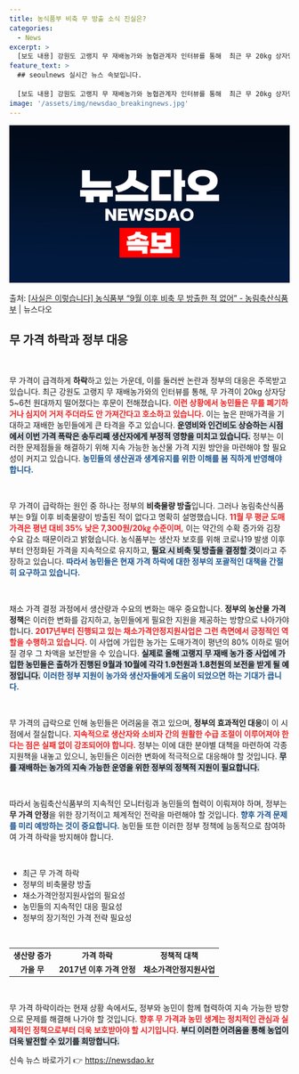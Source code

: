 ```yaml
---
title: 농식품부 비축 무 방출 소식 진실은?
categories:
  - News
excerpt: >
  [보도 내용] 강원도 고랭지 무 재배농가와 농협관계자 인터뷰를 통해  최근 무 20kg 상자당 가격이 5~6…
feature_text: >
  ## seoulnews 실시간 뉴스 속보입니다.

  [보도 내용] 강원도 고랭지 무 재배농가와 농협관계자 인터뷰를 통해  최근 무 20kg 상자당 가격이 5~6…
image: '/assets/img/newsdao_breakingnews.jpg'
---
```


![뉴스다오 속보](/assets/img/newsdao_breakingnews.jpg)

<p>출처: <a href="https://newsdao.kr/2545" rel="dofollow">[사실은 이렇습니다] 농식품부 “9월 이후 비축 무 방출한 적 없어” - 농림축산식품부</a> | 뉴스다오</p>

<h2 data-ke-size="size26">무 가격 하락과 정부 대응</h2>

<p data-ke-size="size16">&nbsp;</p>

무 가격이 급격하게 <b>하락</b>하고 있는 가운데, 이를 둘러싼 논란과 정부의 대응은 주목받고 있습니다. 최근 강원도 고랭지 무 재배농가와의 인터뷰를 통해, 무 가격이 20kg 상자당 5~6천 원대까지 떨어졌다는 후문이 전해졌습니다. <b><span style="color: #ee2323;">이런 상황에서 농민들은 무를 폐기하거나 심지어 거저 주더라도 안 가져간다고 호소하고 있습니다.</span></b> 이는 높은 판매가격을 기대하고 재배한 농민들에게 큰 타격을 주고 있습니다. <b><span style="background-color: #21538527;">운영비와 인건비도 상승하는 시점에서 이번 가격 폭락은 송두리째 생산자에게 부정적 영향을 미치고 있습니다.</span></b> 정부는 이러한 문제점들을 해결하기 위해 지속 가능한 농산물 가격 지원 방안을 마련해야 할 필요성이 커지고 있습니다. <b><span style="color: #1a5490;">농민들의 생산권과 생계유지를 위한 이해를 봄 직하게 반영해야 합니다.</span></b>

<p data-ke-size="size16">&nbsp;</p>

무 가격이 급락하는 원인 중 하나는 정부의 <b>비축물량 방출</b>입니다. 그러나 농림축산식품부는 9월 이후 비축물량이 방출된 적이 없다고 명확히 설명했습니다. <b><span style="color: #ee2323;">11월 무 평균 도매가격은 평년 대비 35% 낮은 7,300원/20㎏ 수준이며,</span></b> 이는 약간의 수확 증가와 김장 수요 감소 때문이라고 밝혔습니다. 농식품부는 생산자 보호를 위해 코로나19 발생 이후부터 안정화된 가격을 지속적으로 유지하고, <b><span style="background-color: #21538527;">필요 시 비축 및 방출을 결정할 것</span></b>이라고 주장하고 있습니다. <b><span style="color: #1a5490;">따라서 농민들은 현재 가격 하락에 대한 정부의 포괄적인 대책을 간절히 요구하고 있습니다.</span></b>

<p data-ke-size="size16">&nbsp;</p>

채소 가격 결정 과정에서 생산량과 수요의 변화는 매우 중요합니다. <b>정부의 농산물 가격 정책</b>은 이러한 변화를 감지하고, 농민들에게 필요한 지원을 제공하는 방향으로 나아가야 합니다. <b><span style="color: #ee2323;">2017년부터 진행되고 있는 채소가격안정지원사업은 그런 측면에서 긍정적인 역할을 수행하고 있습니다.</span></b> 이 사업에 가입한 농가는 도매가격이 평년의 80% 이하로 떨어질 경우 그 차액을 보전받을 수 있습니다. <b><span style="background-color: #21538527;">실제로 올해 고랭지 무 재배 농가 중 사업에 가입한 농민들은 출하가 진행된 9월과 10월에 각각 1.9천원과 1.8천원의 보전을 받게 될 예정입니다.</span></b> <b><span style="color: #1a5490;">이러한 정부 지원이 농가와 생산자들에게 도움이 되었으면 하는 기대가 큽니다.</span></b>

<p data-ke-size="size16">&nbsp;</p>

무 가격의 급락으로 인해 농민들은 어려움을 겪고 있으며, <b>정부의 효과적인 대응</b>이 이 시점에서 절실합니다. <b><span style="color: #ee2323;">지속적으로 생산자와 소비자 간의 원활한 수급 조절이 이루어져야 한다는 점은 실패 없이 강조되어야 합니다.</span></b> 정부는 이에 대한 분야별 대책을 마련하여 각종 지원책을 내놓고 있으니, 농민들은 이러한 변화에 적극적으로 대응해야 할 것입니다. <b><span style="background-color: #21538527;">무를 재배하는 농가의 지속 가능한 운영을 위한 정부의 정책적 지원이 필요합니다.</span></b>

<p data-ke-size="size16">&nbsp;</p>

따라서 농림축산식품부의 지속적인 모니터링과 농민들의 협력이 이뤄져야 하며, 정부는 <b>무 가격 안정</b>을 위한 장기적이고 체계적인 전략을 마련해야 할 것입니다. <b><span style="color: #1a5490;">향후 가격 문제를 미리 예방하는 것이 중요합니다.</span></b> 농민들 또한 이러한 정부 정책에 능동적으로 참여하여 가격 하락을 방지해야 합니다.

<p data-ke-size="size16">&nbsp;</p>

<ul>
  <li>최근 무 가격 하락</li>
  <li>정부의 비축물량 방출</li>
  <li>채소가격안정지원사업의 필요성</li>
  <li>농민들의 지속적인 대응 필요성</li>
  <li>정부의 장기적인 가격 전략 필요성</li>
</ul>

<p data-ke-size="size16">&nbsp;</p>

<table style="width: 100%;">
  <tr>
    <td style="text-align: center; height: 17px;"><b>생산량 증가</b></td>
    <td style="text-align: center; height: 17px;"><b>가격 하락</b></td>
    <td style="text-align: center; height: 17px;"><b>정책적 대책</b></td>
  </tr>
  <tr>
    <td style="text-align: center; height: 17px;"><b>가을 무</b></td>
    <td style="text-align: center; height: 17px;"><b>2017년 이후 가격 안정</b></td>
    <td style="text-align: center; height: 17px;"><b>채소가격안정지원사업</b></td>
  </tr>
</table>

<p data-ke-size="size16">&nbsp;</p>

무 가격 하락이라는 현재 상황 속에서도, 정부와 농민이 함께 협력하여 지속 가능한 방향으로 문제를 해결해 나가야 할 것입니다. <b><span style="color: #ee2323;">향후 무 가격과 농민 생계는 정치적인 관심과 실제적인 정책으로부터 더욱 보호받아야 할 시기입니다.</span></b> <b><span style="background-color: #21538527;">부디 이러한 어려움을 통해 농업이 더욱 발전할 수 있기를 희망합니다.</span></b> 

신속 뉴스 바로가기 👉 <a href="https://newsdao.kr" rel="dofollow">https://newsdao.kr</a>



